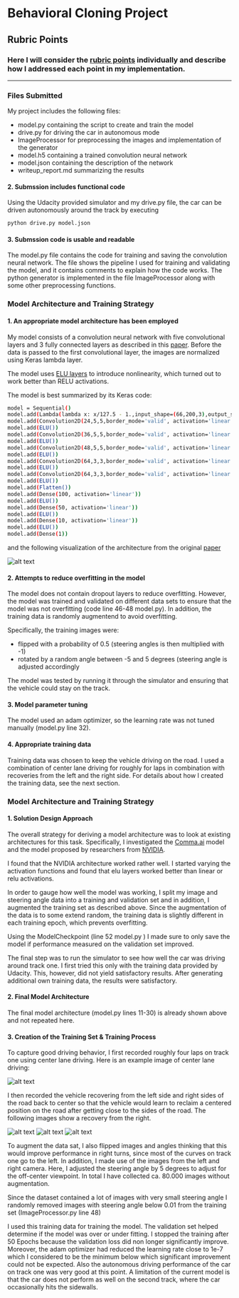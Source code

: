 
# Behavioral Cloning Project

[//]: # (Image References)

[image1]: ./example_images/cnn-architecture.png "Model Visualization"
[image2]: ./example_images/center-driving.jpg "center driving"
[image3]: ./example_images/right_1.jpg "Recovery Image"
[image4]: ./example_images/right_2.jpg "Recovery Image"
[image5]: ./example_images/right_3.jpg "Recovery Image"


## Rubric Points
### Here I will consider the [rubric points](https://review.udacity.com/#!/rubrics/432/view) individually and describe how I addressed each point in my implementation.  

---
### Files Submitted

My project includes the following files:
* model.py containing the script to create and train the model
* drive.py for driving the car in autonomous mode
* ImageProcessor for preprocessing the images and implementation of the generator
* model.h5 containing a trained convolution neural network
* model.json containing the description of the network
* writeup_report.md summarizing the results

#### 2. Submssion includes functional code
Using the Udacity provided simulator and my drive.py file, the car can be driven autonomously around the track by executing
```sh
python drive.py model.json
```

#### 3. Submssion code is usable and readable

The model.py file contains the code for training and saving the convolution neural network. The file shows the pipeline I used for training and validating the model, and it contains comments to explain how the code works. The python generator is implemented in the file ImageProcessor along with some other preprocessing functions.

### Model Architecture and Training Strategy

#### 1. An appropriate model architecture has been employed

My model consists of a convolution neural network with five convolutional layers and 3 fully connected layers as described in this [paper](https://arxiv.org/abs/1604.07316). Before the data is passed to the first convolutional layer, the images are normalized using Keras lambda layer.

The model uses [ELU layers](https://arxiv.org/abs/1511.07289) to introduce nonlinearity, which turned out to work better than RELU activations.

The model is best summarized by its Keras code:

```sh
model = Sequential()
model.add(Lambda(lambda x: x/127.5 - 1.,input_shape=(66,200,3),output_shape=(66,200,3)))
model.add(Convolution2D(24,5,5,border_mode='valid', activation='linear', subsample=(2,2),input_shape=(66,200,3)))
model.add(ELU())
model.add(Convolution2D(36,5,5,border_mode='valid', activation='linear', subsample=(2,2)))
model.add(ELU())
model.add(Convolution2D(48,5,5,border_mode='valid', activation='linear', subsample=(2,2)))
model.add(ELU())
model.add(Convolution2D(64,3,3,border_mode='valid', activation='linear', subsample=(1,1)))
model.add(ELU())
model.add(Convolution2D(64,3,3,border_mode='valid', activation='linear', subsample=(1,1)))
model.add(ELU())
model.add(Flatten())
model.add(Dense(100, activation='linear'))
model.add(ELU())
model.add(Dense(50, activation='linear'))
model.add(ELU())
model.add(Dense(10, activation='linear'))
model.add(ELU())
model.add(Dense(1))
```

and the following visualization of the architecture from the original [paper](https://arxiv.org/abs/1604.07316)

![alt text][image1]

#### 2. Attempts to reduce overfitting in the model

The model does not contain dropout layers to reduce overfitting. However,
the model was trained and validated on different data sets to ensure that the model was not overfitting (code line 46-48 model.py). In addition, the training data is randomly augmentend to avoid overfitting.

Specifically, the training images were:

* flipped with a probability of 0.5 (steering angles is then multiplied with -1)
* rotated by a random angle between -5 and 5 degrees (steering angle is adjusted accordingly

The model was tested by running it through the simulator and ensuring that the vehicle could stay on the track.

#### 3. Model parameter tuning

The model used an adam optimizer, so the learning rate was not tuned manually (model.py line 32).

#### 4. Appropriate training data

Training data was chosen to keep the vehicle driving on the road. I used a combination of center lane driving for roughly for laps in combination with recoveries from the left and the right side. For details about how I created the training data, see the next section.

### Model Architecture and Training Strategy

#### 1. Solution Design Approach

The overall strategy for deriving a model architecture was to look at existing architectures for this task. Specifically, I investigated the [Comma.ai](https://github.com/commaai/research/blob/master/train_steering_model.py) model and the model proposed by researchers from [NVIDIA](https://devblogs.nvidia.com/parallelforall/deep-learning-self-driving-cars/).  

I found that the NVIDIA architecture worked rather well. I started varying the activation functions and found that elu layers worked better than linear or relu activations.

In order to gauge how well the model was working, I split my image and steering angle data into a training and validation set and in addition, I augmented the training set as described above. Since the augmentation of the data is to some extend random, the training data is slightly different in each training epoch, which prevents overfitting.

Using the ModelCheckpoint (line 52 model.py ) I made sure to only save the model if performance measured on the validation set improved.

The final step was to run the simulator to see how well the car was driving around track one. I first tried this only with the training data provided by Udacity. This, however, did not yield satisfactory results. After generating additional own training data, the results were satisfactory.

#### 2. Final Model Architecture

The final model architecture (model.py lines 11-30) is already shown above and not repeated here.

#### 3. Creation of the Training Set & Training Process

To capture good driving behavior, I first recorded roughly four laps on track one using center lane driving. Here is an example image of center lane driving:

![alt text][image2]

I then recorded the vehicle recovering from the left side and right sides of the road back to center so that the vehicle would learn to reclaim a centered position on the road after getting close to the sides of the road. The following images show a recovery from the right.

![alt text][image3]
![alt text][image4]
![alt text][image5]

To augment the data sat, I also flipped images and angles thinking that this would improve performance in right turns, since most of the curves on track one go to the left. In addition, I made use of the images from the left and right camera. Here, I adjusted the steering angle by 5 degrees to adjust for the off-center viewpoint. In total I have collected ca. 80.000 images without augmentation.

Since the dataset contained a lot of images with very small steering angle
I randomly removed images with steering angle below 0.01 from the training set
(ImageProcessor.py line 48)

I used this training data for training the model. The validation set helped determine if the model was over or under fitting. I stopped the training after 50 Epochs because the validation loss did non longer significantly improve. Moreover, the adam optimizer had reduced the learning rate close to 1e-7 which I considered to be the minimum below which significant improvement could not be expected. Also the autonomous driving performance of the car on track one was very good at this point. A limitation of the current model is that the car does not perform as well on the second track, where the car occasionally hits the sidewalls.
